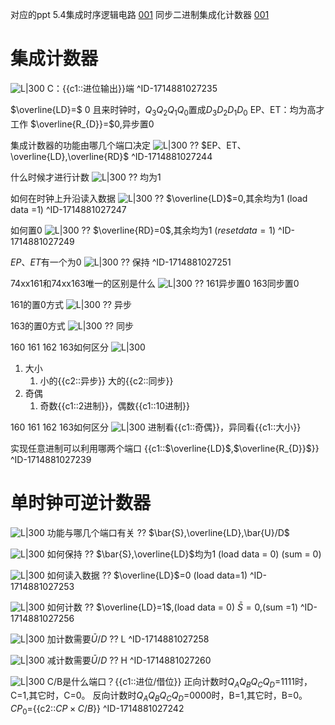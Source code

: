 
对应的ppt 
5.4集成时序逻辑电路 [001](bookxnotepro://opennote/?nb={cff45fee-9974-476b-927d-0719bd210149}&book=6e29db57f6f97edcb69b1d2a086b94a1&page=0&x=363&y=221&id=26&uuid=f7f56978d3ccc924e50e0cdcbb907cf1)
同步二进制集成化计数器 [001](bookxnotepro://opennote/?nb={e23f5637-4d4d-430c-8a18-0a7465dd0290}&book=6025bbfea05e96ef2b968b542152bdd2&page=0&x=144&y=105&id=66&uuid=50b2a312b2194e3a5d83327560e269ab)
  
# 集成计数器


![L|300](数字电子技术基础/数电作业整理/attachments/Pasted%20image%2020240505110225.png)
C：{{c1::进位输出}}端
^ID-1714881027235


$\overline{LD}=$ $0$ 且来时钟时，$Q_{3}Q_{2}Q_{1}Q_{0}$置成$D_{3}D_{2}D_{1}D_{0}$
EP、ET：均为高才工作
$\overline{R_{D}}=$$0$,异步置0

集成计数器的功能由哪几个端口决定
![L|300](数字电子技术基础/数电作业整理/attachments/Pasted%20image%2020240505110225.png)
??
$EP、ET、\overline{LD},\overline{RD}$
^ID-1714881027244

什么时候才进行计数
![L|300](数字电子技术基础/数电作业整理/attachments/Pasted%20image%2020240505110225.png)
??
均为1

如何在时钟上升沿读入数据
![L|300](数字电子技术基础/数电作业整理/attachments/Pasted%20image%2020240505110225.png)
??
$\overline{LD}$=0,其余均为1
(load data =1)
^ID-1714881027247


如何置0
![L|300](数字电子技术基础/数电作业整理/attachments/Pasted%20image%2020240505110225.png)
??
$\overline{RD}=0$,其余均为1
($reset data =1$)
^ID-1714881027249


$EP、ET$有一个为0
![L|300](数字电子技术基础/数电作业整理/attachments/Pasted%20image%2020240505110225.png)
??
保持
^ID-1714881027251


74xx161和74xx163唯一的区别是什么
![L|300](数字电子技术基础/数电作业整理/attachments/Pasted%20image%2020240505110225.png)
??
161异步置0
163同步置0


161的置0方式
![L|300](数字电子技术基础/数电作业整理/attachments/Pasted%20image%2020240505110225.png)
??
异步


163的置0方式
![L|300](数字电子技术基础/数电作业整理/attachments/Pasted%20image%2020240505110225.png)
??
同步



160 161 162 163如何区分
![L|300](数字电子技术基础/数电作业整理/attachments/Pasted%20image%2020240505110225.png)
1. 大小
    1. 小的{{c2::异步}} 大的{{c2::同步}}
2. 奇偶
    1. 奇数{{c1::2进制}}，偶数{{c1::10进制}}



160 161 162 163如何区分
![L|300](数字电子技术基础/数电作业整理/attachments/Pasted%20image%2020240505110225.png)
进制看{{c1::奇偶}}，异同看{{c1::大小}}



实现任意进制可以利用哪两个端口 
{{c1::$\overline{LD}$,$\overline{R_{D}}$}}
^ID-1714881027239


# 单时钟可逆计数器


![L|300](20240505113500.png)
 功能与哪几个端口有关
 ??
 $\bar{S},\overline{LD},\bar{U}/D$

 ![L|300](20240505113500.png)
 如何保持
 ??
 $\bar{S},\overline{LD}$均为1
 (load data = 0)
 (sum = 0)

![L|300](20240505113500.png)
如何读入数据
??
$\overline{LD}$=0
(load data=1)
^ID-1714881027253


![L|300](20240505113500.png)
如何计数
??
$\overline{LD}=1$,(load data = 0)
$\bar{S}=0$,(sum =1)
^ID-1714881027256


![L|300](20240505113500.png)
加计数需要$\bar{U}/D$
??
L
^ID-1714881027258



![L|300](20240505113500.png)
减计数需要$\bar{U}/D$
??
H
^ID-1714881027260

![L|300](20240505113500.png)
C/B是什么端口？{{c1::进位/借位}}
正向计数时$Q_{A}Q_{B}Q_{C}Q_{D}$=1111时，C=1,其它时，C=0。
反向计数时$Q_{A}Q_{B}Q_{C}Q_{D}$=0000时，B=1,其它时，B=0。
$CP_{0}$={{c2::$CP×C/B$}}
^ID-1714881027242